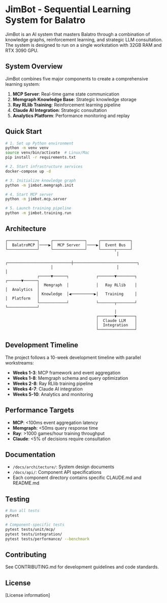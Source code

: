 # JimBot - Sequential Learning System for Balatro

JimBot is an AI system that masters Balatro through a combination of knowledge
graphs, reinforcement learning, and strategic LLM consultation. The system is
designed to run on a single workstation with 32GB RAM and RTX 3090 GPU.

## System Overview

JimBot combines five major components to create a comprehensive learning system:

1. **MCP Server**: Real-time game state communication
2. **Memgraph Knowledge Base**: Strategic knowledge storage
3. **Ray RLlib Training**: Reinforcement learning pipeline
4. **Claude AI Integration**: Strategic consultation
5. **Analytics Platform**: Performance monitoring and replay

## Quick Start

```bash
# 1. Set up Python environment
python -m venv venv
source venv/bin/activate  # Linux/Mac
pip install -r requirements.txt

# 2. Start infrastructure services
docker-compose up -d

# 3. Initialize knowledge graph
python -m jimbot.memgraph.init

# 4. Start MCP server
python -m jimbot.mcp.server

# 5. Launch training pipeline
python -m jimbot.training.run
```

## Architecture

```
┌─────────────┐     ┌──────────────┐     ┌─────────────┐
│  BalatroMCP │────▶│  MCP Server  │────▶│  Event Bus  │
└─────────────┘     └──────────────┘     └──────┬──────┘
                                                 │
                    ┌────────────────────────────┼────────────────────────────┐
                    │                            │                            │
              ┌─────▼──────┐            ┌───────▼────────┐            ┌──────▼──────┐
              │  Memgraph  │            │   Ray RLlib    │            │  Analytics  │
              │ Knowledge  │◀──────────▶│   Training     │            │  Platform   │
              └────────────┘            └───────┬────────┘            └─────────────┘
                                                │
                                        ┌───────▼────────┐
                                        │  Claude LLM    │
                                        │  Integration   │
                                        └────────────────┘
```

## Development Timeline

The project follows a 10-week development timeline with parallel workstreams:

- **Weeks 1-3**: MCP framework and event aggregation
- **Weeks 1-8**: Memgraph schema and query optimization
- **Weeks 2-8**: Ray RLlib training pipeline
- **Weeks 4-7**: Claude AI integration
- **Weeks 5-10**: Analytics and monitoring

## Performance Targets

- **MCP**: <100ms event aggregation latency
- **Memgraph**: <50ms query response time
- **Ray**: >1000 games/hour training throughput
- **Claude**: <5% of decisions require consultation

## Documentation

- `/docs/architecture/`: System design documents
- `/docs/api/`: Component API specifications
- Each component directory contains specific CLAUDE.md and README.md

## Testing

```bash
# Run all tests
pytest

# Component-specific tests
pytest tests/unit/mcp/
pytest tests/integration/
pytest tests/performance/ --benchmark
```

## Contributing

See CONTRIBUTING.md for development guidelines and code standards.

## License

[License information]

